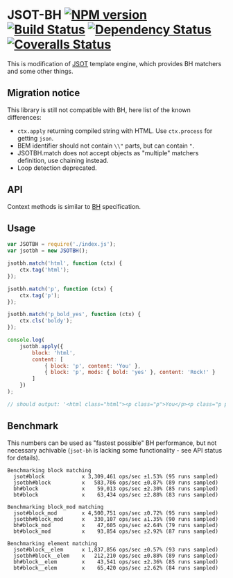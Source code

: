 # JSOT-BH [![NPM version][npm-image]][npm-url] [![Build Status][travis-image]][travis-url] [![Dependency Status][depstat-image]][depstat-url] [![Coveralls Status][coveralls-image]][coveralls-url]

This is modification of [JSOT](https://github.com/floatdrop/jsot) template engine, which provides BH matchers and some other things.

## Migration notice

This library is still not compatible with BH, here list of the known differences:

 * `ctx.apply` returning compiled string with HTML. Use `ctx.process` for getting `json`.
 * BEM identifier should not contain `\\"` parts, but can contain `"`.
 * JSOTBH.match does not accept objects as "multiple" matchers definition, use chaining instead. 
 * Loop detection deprecated.

## API

Context methods is similar to [BH](https://github.com/enb-make/bh#%D0%9A%D0%BB%D0%B0%D1%81%D1%81-ctx) specification.

## Usage

```js
var JSOTBH = require('./index.js');
var jsotbh = new JSOTBH();

jsotbh.match('html', function (ctx) {
    ctx.tag('html');
});

jsotbh.match('p', function (ctx) {
    ctx.tag('p');
});

jsotbh.match('p_bold_yes', function (ctx) {
    ctx.cls('boldy');
});

console.log(
    jsotbh.apply({
        block: 'html',
        content: [
            { block: 'p', content: 'You' },
            { block: 'p', mods: { bold: 'yes' }, content: 'Rock!' }
        ]
    })
);

// should output: '<html class="html"><p class="p">You</p><p class="p p_bold_yes boldy">Rock!</p></html>'
```

## Benchmark

This numbers can be used as "fastest possible" BH performance, but not necessary achivable (`jsot-bh` is lacking some functionality - see API status for details).

```
Benchmarking block matching
  jsot#block            x 3,309,461 ops/sec ±1.53% (95 runs sampled)
  jsotbh#block          x   583,786 ops/sec ±0.87% (89 runs sampled)
  bh#block              x    59,013 ops/sec ±2.30% (85 runs sampled)
  bt#block              x    63,434 ops/sec ±2.88% (83 runs sampled)

Benchmarking block_mod matching
  jsot#block_mod        x 4,500,751 ops/sec ±0.72% (95 runs sampled)
  jsotbh#block_mod      x   330,107 ops/sec ±1.35% (90 runs sampled)
  bh#block_mod          x    47,605 ops/sec ±2.64% (79 runs sampled)
  bt#block_mod          x    93,854 ops/sec ±2.92% (87 runs sampled)

Benchmarking element matching
  jsot#block__elem      x 1,837,856 ops/sec ±0.57% (93 runs sampled)
  jsotbh#block__elem    x   212,210 ops/sec ±0.88% (89 runs sampled)
  bh#block__elem        x    43,541 ops/sec ±2.36% (85 runs sampled)
  bt#block__elem        x    65,420 ops/sec ±2.62% (84 runs sampled)
```

[npm-url]: https://npmjs.org/package/jsot-bh
[npm-image]: http://img.shields.io/npm/v/jsot-bh.svg

[travis-url]: https://travis-ci.org/floatdrop/jsot-bh
[travis-image]: http://img.shields.io/travis/floatdrop/jsot-bh.svg

[depstat-url]: https://david-dm.org/floatdrop/jsot-bh
[depstat-image]: https://david-dm.org/floatdrop/jsot-bh.svg?theme=shields.io

[coveralls-url]: https://coveralls.io/r/floatdrop/jsot-bh
[coveralls-image]: http://img.shields.io/coveralls/floatdrop/jsot-bh/master.svg
